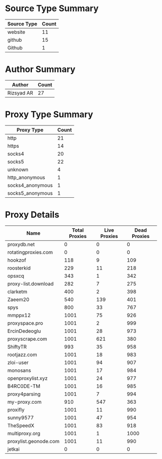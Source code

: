 # Source Type Summary

| Source Type | Count |
|-------------|-------|
| website | 11 |
| github | 15 |
| Github | 1 |


# Author Summary

| Author | Count |
|--------|-------|
| Rizsyad AR | 27 |


# Proxy Type Summary

| Proxy Type | Count |
|------------|-------|
| http | 21 |
| https | 14 |
| socks4 | 20 |
| socks5 | 22 |
| unknown | 4 |
| http_anonymous | 1 |
| socks4_anonymous | 1 |
| socks5_anonymous | 1 |


# Proxy Details

| Name | Total Proxies | Live Proxies | Dead Proxies |
|------|---------------|--------------|---------------|
| proxydb.net | 0 | 0 | 0 |
| rotatingproxies.com | 0 | 0 | 0 |
| hookzof | 118 | 9 | 109 |
| roosterkid | 229 | 11 | 218 |
| opsxcq | 343 | 1 | 342 |
| proxy-list.download | 282 | 7 | 275 |
| clarketm | 400 | 2 | 398 |
| Zaeem20 | 540 | 139 | 401 |
| spys | 800 | 33 | 767 |
| mmppx12 | 1001 | 75 | 926 |
| proxyspace.pro | 1001 | 2 | 999 |
| ErcinDedeoglu | 1001 | 28 | 973 |
| proxyscrape.com | 1001 | 621 | 380 |
| ShiftyTR | 993 | 35 | 958 |
| rootjazz.com | 1001 | 18 | 983 |
| zloi-user | 1001 | 94 | 907 |
| monosans | 1001 | 17 | 984 |
| openproxylist.xyz | 1001 | 24 | 977 |
| B4RC0DE-TM | 1001 | 16 | 985 |
| proxy4parsing | 1001 | 7 | 994 |
| my-proxy.com | 910 | 547 | 363 |
| proxifly | 1001 | 11 | 990 |
| sunny9577 | 1001 | 47 | 954 |
| TheSpeedX | 1001 | 83 | 918 |
| multiproxy.org | 1001 | 1 | 1000 |
| proxylist.geonode.com | 1001 | 11 | 990 |
| jetkai | 0 | 0 | 0 |
